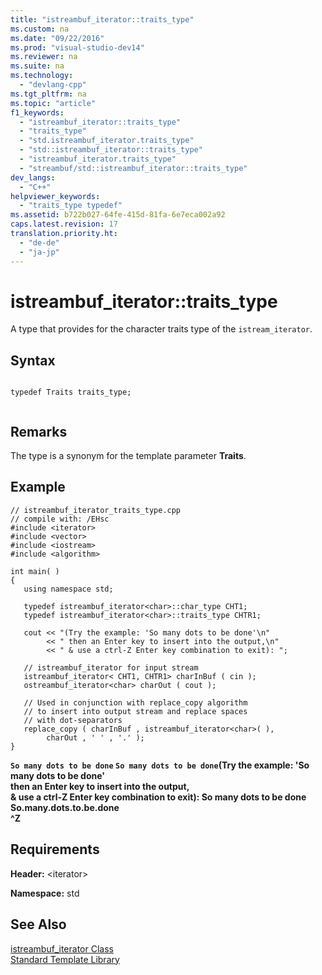 ```yaml
---
title: "istreambuf_iterator::traits_type"
ms.custom: na
ms.date: "09/22/2016"
ms.prod: "visual-studio-dev14"
ms.reviewer: na
ms.suite: na
ms.technology: 
  - "devlang-cpp"
ms.tgt_pltfrm: na
ms.topic: "article"
f1_keywords: 
  - "istreambuf_iterator::traits_type"
  - "traits_type"
  - "std.istreambuf_iterator.traits_type"
  - "std::istreambuf_iterator::traits_type"
  - "istreambuf_iterator.traits_type"
  - "streambuf/std::istreambuf_iterator::traits_type"
dev_langs: 
  - "C++"
helpviewer_keywords: 
  - "traits_type typedef"
ms.assetid: b722b027-64fe-415d-81fa-6e7eca002a92
caps.latest.revision: 17
translation.priority.ht: 
  - "de-de"
  - "ja-jp"
---
```

# istreambuf_iterator::traits_type
A type that provides for the character traits type of the `istream_iterator`.  
  
## Syntax  
  
```  
  
typedef Traits traits_type;  
  
```  
  
## Remarks  
 The type is a synonym for the template parameter **Traits**.  
  
## Example  
  
```  
// istreambuf_iterator_traits_type.cpp  
// compile with: /EHsc  
#include <iterator>  
#include <vector>  
#include <iostream>  
#include <algorithm>  
  
int main( )  
{  
   using namespace std;  
  
   typedef istreambuf_iterator<char>::char_type CHT1;  
   typedef istreambuf_iterator<char>::traits_type CHTR1;  
  
   cout << "(Try the example: 'So many dots to be done'\n"  
        << " then an Enter key to insert into the output,\n"  
        << " & use a ctrl-Z Enter key combination to exit): ";  
  
   // istreambuf_iterator for input stream  
   istreambuf_iterator< CHT1, CHTR1> charInBuf ( cin );  
   ostreambuf_iterator<char> charOut ( cout );  
  
   // Used in conjunction with replace_copy algorithm  
   // to insert into output stream and replace spaces  
   // with dot-separators  
   replace_copy ( charInBuf , istreambuf_iterator<char>( ),  
        charOut , ' ' , '.' );  
}  
```  
  
  **`So many dots to be done` `So many dots to be done`(Try the example: 'So many dots to be done'**  
 **then an Enter key to insert into the output,**  
 **& use a ctrl-Z Enter key combination to exit): So many dots to be done**  
**So.many.dots.to.be.done**  
**^Z**   
## Requirements  
 **Header:** <iterator\>  
  
 **Namespace:** std  
  
## See Also  
 [istreambuf_iterator Class](../vs140/istreambuf_iterator-class.md)   
 [Standard Template Library](../vs140/standard-template-library.md)